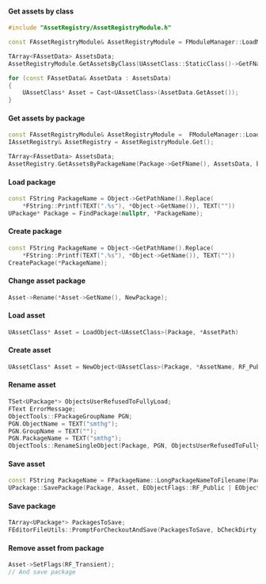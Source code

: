 #### Get assets by class
```cpp
#include "AssetRegistry/AssetRegistryModule.h"

const FAssetRegistryModule& AssetRegistryModule = FModuleManager::LoadModuleChecked<FAssetRegistryModule>("AssetRegistry");

TArray<FAssetData> AssetsData;
AssetRegistryModule.GetAssetsByClass(UAssetClass::StaticClass()->GetFName(), AssetsData, bSearchSubClasses);

for (const FAssetData& AssetData : AssetsData)
{
	UAssetClass* Asset = Cast<UAssetClass>(AssetData.GetAsset());
}
```

#### Get assets by package
```cpp
const FAssetRegistryModule& AssetRegistryModule =  FModuleManager::LoadModuleChecked<FAssetRegistryModule>("AssetRegistry");
IAssetRegistry& AssetRegistry = AssetRegistryModule.Get();

TArray<FAssetData> AssetsData;
AssetRegistry.GetAssetsByPackageName(Package->GetFName(), AssetsData, bIncludeOnlyOnDiskAssets);
```

#### Load package
```cpp
const FString PackageName = Object->GetPathName().Replace( 
    *FString::Printf(TEXT(".%s"), *Object->GetName()), TEXT(""))
UPackage* Package = FindPackage(nullptr, *PackageName);
```

#### Create package
```cpp
const FString PackageName = Object->GetPathName().Replace( 
    *FString::Printf(TEXT(".%s"), *Object->GetName()), TEXT(""))
CreatePackage(*PackageName);
```

#### Change asset package
```cpp
Asset->Rename(*Asset->GetName(), NewPackage);
```

#### Load asset
```cpp
UAssetClass* Asset = LoadObject<UAssetClass>(Package, *AssetPath)
```

#### Create asset
```cpp
UAssetClass* Asset = NewObject<UAssetClass>(Package, *AssetName, RF_Public | RF_Standalone);
```

#### Rename asset
```cpp
TSet<UPackage*> ObjectsUserRefusedToFullyLoad;
FText ErrorMessage;
ObjectTools::FPackageGroupName PGN;
PGN.ObjectName = TEXT("smthg");
PGN.GroupName = TEXT("");
PGN.PackageName = TEXT("smthg");
ObjectTools::RenameSingleObject(Package, PGN, ObjectsUserRefusedToFullyLoad, ErrorMessage);
```

#### Save asset
```cpp
const FString PackageName = FPackageName::LongPackageNameToFilename(Package->GetPathName(), FPackageName::GetAssetPackageExtension());
UPackage::SavePackage(Package, Asset, EObjectFlags::RF_Public | EObjectFlags::RF_Standalone, *PackageName);
```

#### Save package
```cpp
TArray<UPackage*> PackagesToSave;
FEditorFileUtils::PromptForCheckoutAndSave(PackagesToSave, bCheckDirty, bPromptToSave);
```

#### Remove asset from package
```cpp
Asset->SetFlags(RF_Transient);
// And save package
```
